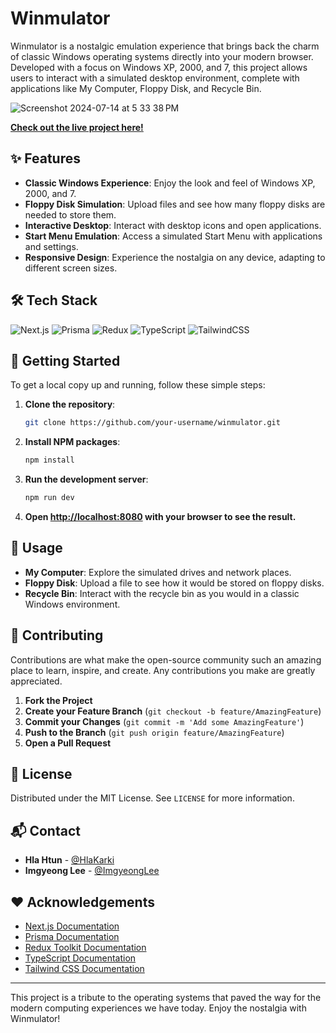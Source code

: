 # Winmulator


Winmulator is a nostalgic emulation experience that brings back the charm of classic Windows operating systems directly into your modern browser. Developed with a focus on Windows XP, 2000, and 7, this project allows users to interact with a simulated desktop environment, complete with applications like My Computer, Floppy Disk, and Recycle Bin.

![Screenshot 2024-07-14 at 5 33 38 PM](https://github.com/user-attachments/assets/6f5aa16e-6d34-4f4d-a89f-5aa9cc1cd0ef)

**[Check out the live project here!](https://winmulator.vercel.app/)**


## ✨ Features

- **Classic Windows Experience**: Enjoy the look and feel of Windows XP, 2000, and 7.
- **Floppy Disk Simulation**: Upload files and see how many floppy disks are needed to store them.
- **Interactive Desktop**: Interact with desktop icons and open applications.
- **Start Menu Emulation**: Access a simulated Start Menu with applications and settings.
- **Responsive Design**: Experience the nostalgia on any device, adapting to different screen sizes.

## 🛠️ Tech Stack

![Next.js](https://img.shields.io/badge/Next.js-000000?style=for-the-badge&logo=next.js&logoColor=white)
![Prisma](https://img.shields.io/badge/Prisma-2D3748?style=for-the-badge&logo=prisma&logoColor=white)
![Redux](https://img.shields.io/badge/Redux-764ABC?style=for-the-badge&logo=redux&logoColor=white)
![TypeScript](https://img.shields.io/badge/TypeScript-3178C6?style=for-the-badge&logo=typescript&logoColor=white)
![TailwindCSS](https://img.shields.io/badge/Tailwind_CSS-38B2AC?style=for-the-badge&logo=tailwind-css&logoColor=white)

## 🚀 Getting Started

To get a local copy up and running, follow these simple steps:

1. **Clone the repository**:
    ```bash
    git clone https://github.com/your-username/winmulator.git
    ```
2. **Install NPM packages**:
    ```bash
    npm install
    ```
3. **Run the development server**:
    ```bash
    npm run dev
    ```
4. **Open [http://localhost:8080](http://localhost:8080) with your browser to see the result.**

## 📖 Usage

- **My Computer**: Explore the simulated drives and network places.
- **Floppy Disk**: Upload a file to see how it would be stored on floppy disks.
- **Recycle Bin**: Interact with the recycle bin as you would in a classic Windows environment.

## 🤝 Contributing

Contributions are what make the open-source community such an amazing place to learn, inspire, and create. Any contributions you make are greatly appreciated.

1. **Fork the Project**
2. **Create your Feature Branch** (`git checkout -b feature/AmazingFeature`)
3. **Commit your Changes** (`git commit -m 'Add some AmazingFeature'`)
4. **Push to the Branch** (`git push origin feature/AmazingFeature`)
5. **Open a Pull Request**

## 📜 License

Distributed under the MIT License. See `LICENSE` for more information.

## 📬 Contact

- **Hla Htun** - [@HlaKarki](https://github.com/HlaKarki)
- **Imgyeong Lee** - [@ImgyeongLee](https://github.com/ImgyeongLee)

## ♥️ Acknowledgements

- [Next.js Documentation](https://nextjs.org/docs)
- [Prisma Documentation](https://www.prisma.io/docs)
- [Redux Toolkit Documentation](https://redux-toolkit.js.org/introduction/getting-started)
- [TypeScript Documentation](https://www.typescriptlang.org/docs/)
- [Tailwind CSS Documentation](https://tailwindcss.com/docs)

---

This project is a tribute to the operating systems that paved the way for the modern computing experiences we have today. Enjoy the nostalgia with Winmulator!
